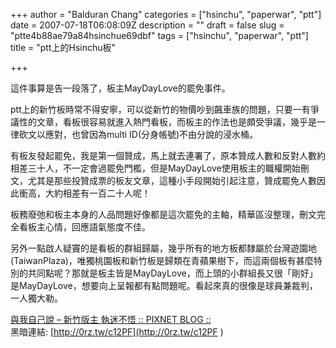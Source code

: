 +++
author = "Balduran Chang"
categories = ["hsinchu", "paperwar", "ptt"]
date = 2007-07-18T06:08:09Z
description = ""
draft = false
slug = "ptte4b88ae79a84hsinchue69dbf"
tags = ["hsinchu", "paperwar", "ptt"]
title = "ptt上的Hsinchu板"

+++


這件事算是告一段落了，板主MayDayLove的罷免事件。

ptt上的新竹板時常不得安寧，可以從新竹的物價吵到飆車族的問題，只要一有爭議性的文章，看板很容易就進入熱門看板，而板主的作法也是頗受爭議，幾乎是一律砍文以應對，也曾因為multi ID(分身帳號)不由分說的浸水桶。

有板友發起罷免，我是第一個贊成，馬上就去連署了，原本贊成人數和反對人數約相差三十人，不一定會過罷免門檻，但是MayDayLove使用板主的職權開始刪文，尤其是那些投贊成票的板友文章，這種小手段開始引起注意，贊成罷免人數因此衝高，大約相差有一百二十人呢！

板務廢弛和板主本身的人品問題好像都是這次罷免的主軸，精華區沒整理，刪文完全看板主心情，回應語氣態度不佳。

另外一點啟人疑竇的是看板的群組歸屬，幾乎所有的地方板都隸屬於台灣遊園地(TaiwanPlaza)，唯獨桃園板和新竹板是歸類在青蘋果樹下，而這兩個板有甚麼特別的共同點呢？那就是板主皆是MayDayLove，而上頭的小群組長又很「剛好」是MayDayLove，想要向上呈報都有點問題呢。看起來真的很像是球員兼裁判，一人獨大勒。

[與我自己說 – 新竹版主 執迷不悟 :: PIXNET BLOG ::](http://blog.pixnet.net/shalaa/post/6311111 "與我自己說 - 新竹版主 執迷不悟 :: PIXNET BLOG ::")  
 黑暗連結: [http://0rz.tw/c12PF](http://0rz.tw/c12PF  )

